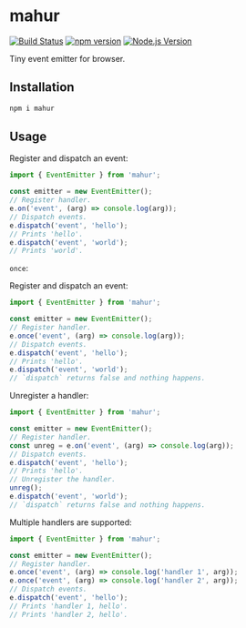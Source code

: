 # mahur

[![Build Status](https://github.com/mgenware/mahur/workflows/Build/badge.svg)](https://github.com/mgenware/mahur/actions)
[![npm version](https://img.shields.io/npm/v/mahur.svg?style=flat-square)](https://npmjs.com/package/mahur)
[![Node.js Version](http://img.shields.io/node/v/mahur.svg?style=flat-square)](https://nodejs.org/en/)

Tiny event emitter for browser.

## Installation

```sh
npm i mahur
```

## Usage

Register and dispatch an event:

```ts
import { EventEmitter } from 'mahur';

const emitter = new EventEmitter();
// Register handler.
e.on('event', (arg) => console.log(arg));
// Dispatch events.
e.dispatch('event', 'hello');
// Prints 'hello'.
e.dispatch('event', 'world');
// Prints 'world'.
```

`once`:

Register and dispatch an event:

```ts
import { EventEmitter } from 'mahur';

const emitter = new EventEmitter();
// Register handler.
e.once('event', (arg) => console.log(arg));
// Dispatch events.
e.dispatch('event', 'hello');
// Prints 'hello'.
e.dispatch('event', 'world');
// `dispatch` returns false and nothing happens.
```

Unregister a handler:

```ts
import { EventEmitter } from 'mahur';

const emitter = new EventEmitter();
// Register handler.
const unreg = e.on('event', (arg) => console.log(arg));
// Dispatch events.
e.dispatch('event', 'hello');
// Prints 'hello'.
// Unregister the handler.
unreg();
e.dispatch('event', 'world');
// `dispatch` returns false and nothing happens.
```

Multiple handlers are supported:

```ts
import { EventEmitter } from 'mahur';

const emitter = new EventEmitter();
// Register handler.
e.once('event', (arg) => console.log('handler 1', arg));
e.once('event', (arg) => console.log('handler 2', arg));
// Dispatch events.
e.dispatch('event', 'hello');
// Prints 'handler 1, hello'.
// Prints 'handler 2, hello'.
```
